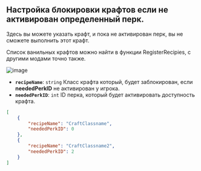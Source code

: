 ## Настройка блокировки крафтов если не активирован определенный перк.
Здесь вы можете указать крафт, и пока не активирован перк, вы не сможете выполнить этот крафт.

Список ванильных крафтов можно найти в функции RegisterRecipies, с другими модами точно также. 

![image](https://github.com/user-attachments/assets/f48648cb-255b-4781-a697-09cab53b7bf8)

- **`recipeName`**: `string` Класс крафта который, будет заблокирован, если **neededPerkID** не активирован у игрока.
- **`neededPerkID`**: `int` ID перка, который будет активировать доступность крафта.
  
```json
[
    {
        "recipeName": "CraftClassname",
        "neededPerkID": 0
    },
    {
        "recipeName": "CraftClassname2",
        "neededPerkID": 2
    }
]
```
